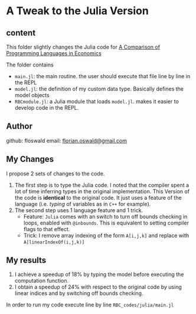 
# A Tweak to the Julia Version


## content

This folder slightly changes the Julia code for [A Comparison of Programming Languages in Economics](http://economics.sas.upenn.edu/~jesusfv/comparison_languages.pdf)

The folder contains
* `main.jl`: the main routine. the user should execute that file line by line in the REPL
* `model.jl`: the definition of my custom data type. Basically defines the model objects
* `RBCmodule.jl`: a Julia module that loads `model.jl`. makes it easier to develop code in the REPL.

## Author

github: floswald
email: florian.oswald@gmail.com

## My Changes

I propose 2 sets of changes to the code.

1. The first step is to type the Julia code. I noted that the compiler spent a lot of time inferring types in the original implementation. This Version of the code is **identical** to the original code. It just uses a feature of the language (i.e. *typing* of variables as in `C++` for example).
2. The second step uses 1 language feature and 1 trick.
	* Feature: `Julia` comes with an switch to turn off bounds checking in loops, enabled with `@inbounds`. This is equivalent to setting compiler flags to that effect.
	* Trick: I remove array indexing of the form `A[i,j,k]` and replace with `A[linearIndexOf(i,j,k)]`


## My results

1. I achieve a speedup of 18% by typing the model before executing the computation function. 
2. I obtain a speedup of 24% with respect to the original code by using linear indices and by switching off bounds checking.

In order to run my code execute line by line `RBC_codes/julia/main.jl`


